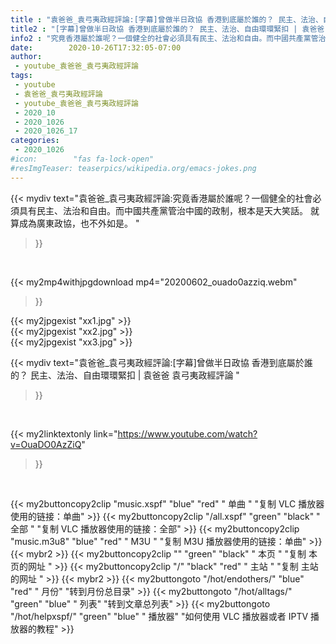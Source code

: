 ```yaml
---
title : "袁爸爸_袁弓夷政經評論:[字幕]曾做半日政協 香港到底屬於誰的？ 民主、法治、自由環環緊扣 | 袁爸爸 袁弓夷政經評論 "
title2 : "[字幕]曾做半日政協 香港到底屬於誰的？ 民主、法治、自由環環緊扣 | 袁爸爸 袁弓夷政經評論 "
info2 : "究竟香港屬於誰呢？一個健全的社會必須具有民主、法治和自由。而中國共產黨管治中國的政制，根本是天大笑話。 就算成為廣東政協，也不外如是。 "
date:        2020-10-26T17:32:05-07:00
author:
 - youtube_袁爸爸_袁弓夷政經評論
tags:
 - youtube
 - 袁爸爸_袁弓夷政經評論
 - youtube_袁爸爸_袁弓夷政經評論
 - 2020_10
 - 2020_1026
 - 2020_1026_17
categories:
 - 2020_1026
#icon:        "fas fa-lock-open"
#resImgTeaser: teaserpics/wikipedia.org/emacs-jokes.png
---
```


{{< mydiv text="袁爸爸_袁弓夷政經評論:究竟香港屬於誰呢？一個健全的社會必須具有民主、法治和自由。而中國共產黨管治中國的政制，根本是天大笑話。 就算成為廣東政協，也不外如是。 "
>}}
<br>


{{< my2mp4withjpgdownload mp4="20200602_ouado0azziq.webm"
>}}

{{< my2jpgexist "xx1.jpg" >}}<br>
{{< my2jpgexist "xx2.jpg" >}}<br>
{{< my2jpgexist "xx3.jpg" >}}<br>



{{< mydiv text="袁爸爸_袁弓夷政經評論:[字幕]曾做半日政協 香港到底屬於誰的？ 民主、法治、自由環環緊扣 | 袁爸爸 袁弓夷政經評論 "
>}}
<br>

{{< my2linktextonly link="https://www.youtube.com/watch?v=OuaDO0AzZiQ"
>}}


<br>

{{< my2buttoncopy2clip "music.xspf"        "blue"   "red"    " 单曲 "  "复制 VLC 播放器使用的链接：单曲" >}} {{< my2buttoncopy2clip "/all.xspf"         "green"  "black"  " 全部 "  "复制 VLC 播放器使用的链接：全部" >}} {{< my2buttoncopy2clip "music.m3u8"        "blue"   "red"    " M3U  "    "复制 M3U 播放器使用的链接：单曲" >}} {{< mybr2 >}} {{< my2buttoncopy2clip ""                  "green"  "black"  " 本页 "    "复制 本页的网址 " >}} {{< my2buttoncopy2clip "/"                 "black"  "red"    " 主站 "    "复制 主站的网址 " >}} {{< mybr2 >}} {{< my2buttongoto      "/hot/endothers/"   "blue"   "red"    " 月份"   "转到月份总目录" >}} {{< my2buttongoto      "/hot/alltags/"     "green"  "blue"   " 列表"   "转到文章总列表" >}} {{< my2buttongoto      "/hot/helpxspf/"    "green"  "blue"   " 播放器" "如何使用 VLC 播放器或者 IPTV 播放器的教程" >}} 
